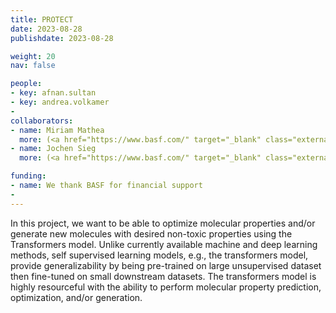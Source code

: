 ```yaml
---
title: PROTECT
date: 2023-08-28
publishdate: 2023-08-28

weight: 20
nav: false

people:
- key: afnan.sultan
- key: andrea.volkamer
- 
collaborators:
- name: Miriam Mathea
  more: (<a href="https://www.basf.com/" target="_blank" class="external">BASF</a>)
- name: Jochen Sieg
  more: (<a href="https://www.basf.com/" target="_blank" class="external">BASF</a>)

funding:
- name: We thank BASF for financial support
- 
---
```


In this project, we want to be able to optimize molecular properties and/or generate new molecules with desired non-toxic properties using the Transformers model. Unlike currently available machine and deep learning methods, self supervised learning models, e.g., the transformers model, provide generalizability by being pre-trained on large unsupervised dataset then fine-tuned on small downstream datasets. The transformers model is highly resourceful with the ability to perform molecular property prediction, optimization, and/or generation. 
